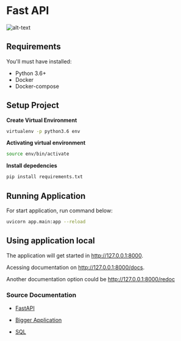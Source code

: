 # Fast API

![alt-text](https://fastapi.tiangolo.com/img/tutorial/bigger-applications/image01.png)

## Requirements
You'll must have installed:
- Python 3.6+
- Docker
- Docker-compose

## Setup Project

__Create Virtual Environment__
```bash
virtualenv -p python3.6 env 
```

__Activating virtual environment__
```bash
source env/bin/activate 
```
__Install depedencies__
```bash
pip install requirements.txt 
```

## Running Application

For start application, run command below:
```bash
uvicorn app.main:app --reload
```

## Using application local
The application will get started in http://127.0.0.1:8000.  

Acessing documentation on http://127.0.0.1:8000/docs.  

Another documentation option could be
http://127.0.0.1:8000/redoc 

### Source Documentation
- [FastAPI](https://fastapi.tiangolo.com/)

- [Bigger Application](https://fastapi.tiangolo.com/tutorial/bigger-applications/)

- [SQL](https://fastapi.tiangolo.com/tutorial/sql-databases/)